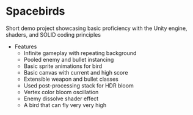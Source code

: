 # Spacebirds

Short demo project showcasing basic proficiency with the Unity engine, shaders, and SOLID coding principles

- Features
	- Infinite gameplay with repeating background
	- Pooled enemy and bullet instancing
	- Basic sprite animations for bird
	- Basic canvas with current and high score
	- Extensible weapon and bullet classes
	- Used post-processing stack for HDR bloom
	- Vertex color bloom oscillation
	- Enemy dissolve shader effect
	- A bird that can fly very very high
